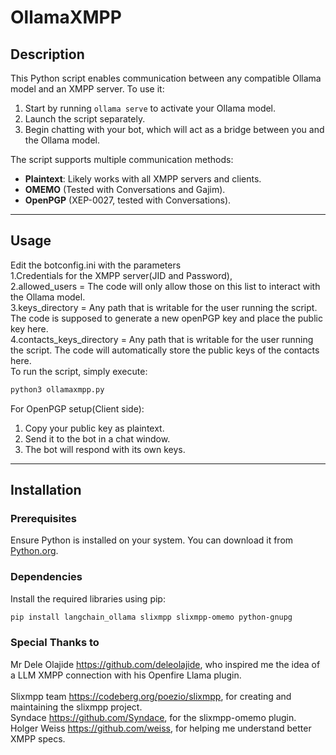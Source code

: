 # OllamaXMPP

## Description
This Python script enables communication between any compatible Ollama model and an XMPP server. To use it:
1. Start by running `ollama serve` to activate your Ollama model.
2. Launch the script separately.
3. Begin chatting with your bot, which will act as a bridge between you and the Ollama model.

The script supports multiple communication methods:
- **Plaintext**: Likely works with all XMPP servers and clients.
- **OMEMO** (Tested with Conversations and Gajim).
- **OpenPGP** (XEP-0027, tested with Conversations).

---

## Usage
Edit the botconfig.ini with the parameters<br>
1.Credentials for the XMPP server(JID and Password),<br>
2.allowed_users = The code will only allow those on this list to interact with the Ollama model.<br>
3.keys_directory = Any path that is writable for the user running the script. The code is supposed to generate a new openPGP key and place the public key here.<br> 
4.contacts_keys_directory = Any path that is writable for the user running the script. The code will automatically store the public keys of the contacts here.<br>
To run the script, simply execute:<br>

```bash
python3 ollamaxmpp.py
```

For OpenPGP setup(Client side):
1. Copy your public key as plaintext.
2. Send it to the bot in a chat window.
3. The bot will respond with its own keys.

---
                
## Installation

### Prerequisites
Ensure Python is installed on your system. You can download it from [Python.org](https://www.python.org/).

### Dependencies
Install the required libraries using pip:

```bash
pip install langchain_ollama slixmpp slixmpp-omemo python-gnupg
```
### Special Thanks to
Mr Dele Olajide https://github.com/deleolajide, who inspired me the idea of a LLM XMPP connection with his Openfire Llama plugin.<br>      
Slixmpp team https://codeberg.org/poezio/slixmpp, for creating and maintaining the slixmpp project. <br>
Syndace https://github.com/Syndace, for the slixmpp-omemo plugin. <br>
Holger Weiss https://github.com/weiss, for helping me understand better XMPP specs. <br>
